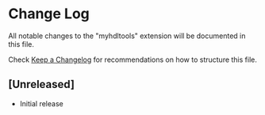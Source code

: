 # Change Log

All notable changes to the "myhdltools" extension will be documented in this file.

Check [Keep a Changelog](http://keepachangelog.com/) for recommendations on how to structure this file.

## [Unreleased]

- Initial release